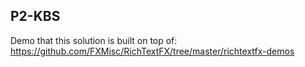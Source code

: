 P2-KBS
-----
Demo that this solution is built on top of: https://github.com/FXMisc/RichTextFX/tree/master/richtextfx-demos